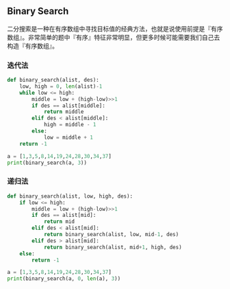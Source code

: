 ## Binary Search

⼆分搜索是⼀种在有序数组中寻找⽬标值的经典⽅法，也就是说使⽤前提是『有序数组』。⾮常简单的题中『有序』特征⾮常明显，但更多时候可能需要我们⾃⼰去构造『有序数组』。

### 迭代法

```python
def binary_search(alist, des):
    low, high = 0, len(alist)-1
    while low <= high:
        middle = low + (high-low)>>1
        if des == alist[middle]:
            return middle
        elif des < alist[middle]:
            high = middle - 1
        else:
            low = middle + 1
    return -1

a = [1,3,5,8,14,19,24,28,30,34,37]
print(binary_search(a, 3))
```



### 递归法

```python
def binary_search(alist, low, high, des):
    if low <= high:
        middle = low + (high-low)>>1
        if des == alist[mid]:
            return mid
        elif des < alist[mid]:
            return binary_search(alist, low, mid-1, des)
        elif des > alist[mid]:
            return binary_search(alist, mid+1, high, des)
    else:
        return -1

a = [1,3,5,8,14,19,24,28,30,34,37]
print(binary_search(a, 0, len(a), 3))
```

